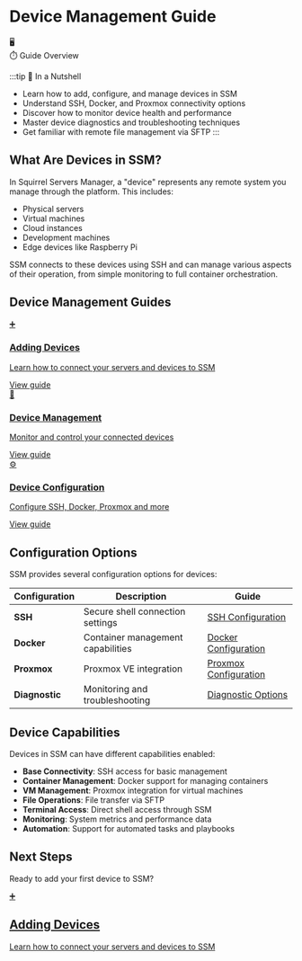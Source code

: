 # Device Management Guide

<div class="quick-start-header">
  <div class="quick-start-icon">🖥️</div>
  <div class="quick-start-time">⏱️ Guide Overview</div>
</div>

:::tip 🌰 In a Nutshell
- Learn how to add, configure, and manage devices in SSM
- Understand SSH, Docker, and Proxmox connectivity options
- Discover how to monitor device health and performance
- Master device diagnostics and troubleshooting techniques
- Get familiar with remote file management via SFTP
:::

## What Are Devices in SSM?

In Squirrel Servers Manager, a "device" represents any remote system you manage through the platform. This includes:

- Physical servers
- Virtual machines
- Cloud instances
- Development machines
- Edge devices like Raspberry Pi

SSM connects to these devices using SSH and can manage various aspects of their operation, from simple monitoring to full container orchestration.

## Device Management Guides

<div class="features-grid">
  <a href="/docs/user-guides/devices/adding-devices" class="feature-card">
    <div class="feature-icon">➕</div>
    <div class="feature-content">
      <h3>Adding Devices</h3>
      <p>Learn how to connect your servers and devices to SSM</p>
      <div class="feature-links">
        <a href="/docs/user-guides/devices/adding-devices">View guide</a>
      </div>
    </div>
  </a>
  
  <a href="/docs/user-guides/devices/management" class="feature-card">
    <div class="feature-icon">🔄</div>
    <div class="feature-content">
      <h3>Device Management</h3>
      <p>Monitor and control your connected devices</p>
      <div class="feature-links">
        <a href="/docs/user-guides/devices/management">View guide</a>
      </div>
    </div>
  </a>
  
  <a href="/docs/user-guides/devices/configuration/" class="feature-card">
    <div class="feature-icon">⚙️</div>
    <div class="feature-content">
      <h3>Device Configuration</h3>
      <p>Configure SSH, Docker, Proxmox and more</p>
      <div class="feature-links">
        <a href="/docs/user-guides/devices/configuration/">View guide</a>
      </div>
    </div>
  </a>
</div>

## Configuration Options

SSM provides several configuration options for devices:

| Configuration | Description | Guide |
|---------------|-------------|-------|
| **SSH** | Secure shell connection settings | [SSH Configuration](/docs/user-guides/devices/configuration/ssh) |
| **Docker** | Container management capabilities | [Docker Configuration](/docs/user-guides/devices/configuration/docker) |
| **Proxmox** | Proxmox VE integration | [Proxmox Configuration](/docs/user-guides/devices/configuration/proxmox) |
| **Diagnostic** | Monitoring and troubleshooting | [Diagnostic Options](/docs/user-guides/devices/configuration/diagnostic) |

## Device Capabilities

Devices in SSM can have different capabilities enabled:

- **Base Connectivity**: SSH access for basic management
- **Container Management**: Docker support for managing containers
- **VM Management**: Proxmox integration for virtual machines
- **File Operations**: File transfer via SFTP
- **Terminal Access**: Direct shell access through SSM
- **Monitoring**: System metrics and performance data
- **Automation**: Support for automated tasks and playbooks

## Next Steps

Ready to add your first device to SSM?

<a href="/docs/user-guides/devices/adding-devices" class="next-step-card">
  <div class="next-step-icon">➕</div>
  <h2>Adding Devices</h2>
  <div class="next-step-separator"></div>
  <p>Learn how to connect your servers and devices to SSM</p>
</a>